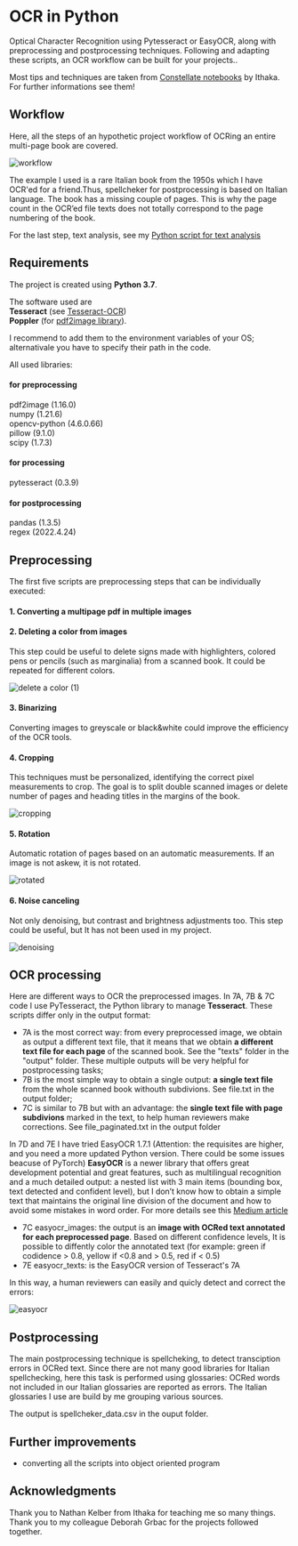 # OCR in Python
Optical Character Recognition using Pytesseract or EasyOCR, along with preprocessing and postprocessing techniques. Following and adapting these scripts, an OCR workflow can be built for your projects..

Most tips and techniques are taken from [Constellate notebooks](https://github.com/ithaka/constellate-notebooks/tree/master/OCR) by Ithaka. For further informations see them!

## Workflow
Here, all the steps of an hypothetic project workflow of OCRing an entire multi-page book are covered.

![workflow](https://github.com/user-attachments/assets/eefd7b20-6f18-4122-a7e9-a0cb7f5bcba0)

The example I used is a rare Italian book from the 1950s which I have OCR'ed for a friend.Thus, spellcheker for postprocessing is based on Italian language. The book has a missing couple of pages. This is why the page count in the OCR’ed file texts does not totally correspond to the page numbering of the book.

For the last step, text analysis, see my [Python script for text analysis](https://github.com/lorenzobabini/python-script-for-text-analysis)

## Requirements
The project is created using **Python 3.7**.

The software used are\
**Tesseract** (see [Tesseract-OCR](https://github.com/tesseract-ocr/tesseract))\
**Poppler** (for [pdf2image library](https://github.com/Belval/pdf2image)).

I recommend to add them to the environment variables of your OS; alternativale you have to specify their path in the code.

All used libraries:

#### for preprocessing
pdf2image (1.16.0)\
numpy (1.21.6)\
opencv-python (4.6.0.66)\
pillow (9.1.0)\
scipy (1.7.3)

#### for processing
pytesseract (0.3.9)

#### for postprocessing
pandas (1.3.5)\
regex (2022.4.24)

## Preprocessing
The first five scripts are preprocessing steps that can be individually executed:

#### 1. Converting a multipage pdf in multiple images

#### 2. Deleting a color from images
This step could be useful to delete signs made with highlighters, colored pens or pencils (such as marginalia) from a scanned book. It could be repeated for different colors.

![delete a color (1)](https://github.com/user-attachments/assets/273ec49d-1f6c-4deb-a63c-9f7562625344)

#### 3. Binarizing
Converting images to greyscale or black&white could improve the efficiency of the OCR tools.

#### 4. Cropping
This techniques must be personalized, identifying the correct pixel measurements to crop. The goal is to split double scanned images or delete number of pages and heading titles in the margins of the book.

![cropping](https://github.com/user-attachments/assets/d083641f-6732-4e6d-bcc2-5c7aafb63e63)

#### 5. Rotation
Automatic rotation of pages based on an automatic measurements. If an image is not askew, it is not rotated.

![rotated](https://github.com/user-attachments/assets/c357ffa6-63f6-4e48-ba52-d27da9f020aa)

#### 6. Noise canceling

Not only denoising, but contrast and brightness adjustments too. This step could be useful, but It has not been used in my project.

![denoising](https://github.com/user-attachments/assets/6ea0a1c8-79d4-4581-8173-42a941f4155e)


## OCR processing

Here are different ways to OCR the preprocessed images. In 7A, 7B & 7C code I use PyTesseract, the Python library to manage **Tesseract**. These scripts differ only in the output format:
- 7A is the most correct way: from every preprocessed image, we obtain as output a different text file, that it means that we obtain **a different text file for each page** of the scanned book. See the "texts" folder in the "output" folder. These multiple outputs will be very helpful for postprocessing tasks;
- 7B is the most simple way to obtain a single output: **a single text file** from the whole scanned book withouth subdivions. See file.txt in the output folder;
- 7C is similar to 7B but with an advantage: the **single text file with page subdivions** marked in the text, to help human reviewers make corrections. See file_paginated.txt in the output folder

In 7D and 7E I have tried EasyOCR 1.7.1 (Attention: the requisites are higher, and you need a more updated Python version. There could be some issues beacuse of PyTorch)
 **EasyOCR** is a newer library that offers great development potential and great features, such as multilingual recognition and a much detailed output: a nested list with 3 main items (bounding box, text detected and confident level), but I don’t know how to obtain a simple text that maintains the original line division of the document and how to avoid some mistakes in word order. For more details see this [Medium article](https://medium.com/@adityamahajan.work/easyocr-a-comprehensive-guide-5ff1cb850168)

- 7C easyocr_images: the output is an **image with OCRed text annotated for each preprocessed page**. Based on different confidence levels, It is possible to diffently color the annotated text (for example: green if codidence > 0.8, yellow if <0.8 and > 0.5, red if < 0.5)
- 7E easyocr_texts: is the EasyOCR version of Tesseract's 7A

In this way, a human reviewers can easily and quicly detect and correct the errors:
  
![easyocr](https://github.com/user-attachments/assets/93ae6e47-d97c-4038-bf6c-017aa4fdfb8f)

## Postprocessing
The main postprocessing technique is spellcheking, to detect transciption errors in OCRed text. Since there are not many good libraries for Italian spellchecking, here this task is performed using glossaries: OCRed words not included in our Italian glossaries are reported as errors. The Italian glossaries I use are build by me grouping various sources.

The output is spellcheker_data.csv in the ouput folder.

## Further improvements
- converting all the scripts into object oriented program

## Acknowledgments
Thank you to Nathan Kelber from Ithaka for teaching me so many things.
Thank you to my colleague Deborah Grbac for the projects followed together.
